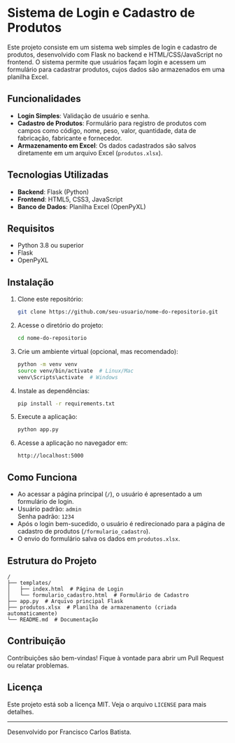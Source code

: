 # Sistema de Login e Cadastro de Produtos

Este projeto consiste em um sistema web simples de login e cadastro de produtos, desenvolvido com Flask no backend e HTML/CSS/JavaScript no frontend. O sistema permite que usuários façam login e acessem um formulário para cadastrar produtos, cujos dados são armazenados em uma planilha Excel.

## Funcionalidades
- **Login Simples**: Validação de usuário e senha.
- **Cadastro de Produtos**: Formulário para registro de produtos com campos como código, nome, peso, valor, quantidade, data de fabricação, fabricante e fornecedor.
- **Armazenamento em Excel**: Os dados cadastrados são salvos diretamente em um arquivo Excel (`produtos.xlsx`).

## Tecnologias Utilizadas
- **Backend**: Flask (Python)
- **Frontend**: HTML5, CSS3, JavaScript
- **Banco de Dados**: Planilha Excel (OpenPyXL)

## Requisitos
- Python 3.8 ou superior
- Flask
- OpenPyXL

## Instalação
1. Clone este repositório:
   ```bash
   git clone https://github.com/seu-usuario/nome-do-repositorio.git
   ```

2. Acesse o diretório do projeto:
   ```bash
   cd nome-do-repositorio
   ```

3. Crie um ambiente virtual (opcional, mas recomendado):
   ```bash
   python -m venv venv
   source venv/bin/activate  # Linux/Mac
   venv\Scripts\activate  # Windows
   ```

4. Instale as dependências:
   ```bash
   pip install -r requirements.txt
   ```

5. Execute a aplicação:
   ```bash
   python app.py
   ```

6. Acesse a aplicação no navegador em:
   ```
   http://localhost:5000
   ```

## Como Funciona
- Ao acessar a página principal (`/`), o usuário é apresentado a um formulário de login.
- Usuário padrão: `admin`  
  Senha padrão: `1234`
- Após o login bem-sucedido, o usuário é redirecionado para a página de cadastro de produtos (`/formulario_cadastro`).
- O envio do formulário salva os dados em `produtos.xlsx`.

## Estrutura do Projeto
```
/
├── templates/
│   ├── index.html  # Página de Login
│   └── formulario_cadastro.html  # Formulário de Cadastro
├── app.py  # Arquivo principal Flask
├── produtos.xlsx  # Planilha de armazenamento (criada automaticamente)
└── README.md  # Documentação
```

## Contribuição
Contribuições são bem-vindas! Fique à vontade para abrir um Pull Request ou relatar problemas.

## Licença
Este projeto está sob a licença MIT. Veja o arquivo `LICENSE` para mais detalhes.

---
Desenvolvido por Francisco Carlos Batista.

